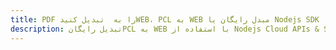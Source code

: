 ---title: PDF را به  تبدیل کنیدWEB، PCL به WEB مبدل رایگان یا Nodejs SDKdescription: تبدیل رایگانPCL به WEB با استفاده از Nodejs Cloud APIs & SDK همچنین اسناد PDF را در Cloud ایجاد، ویرایش و رندر کنید.---